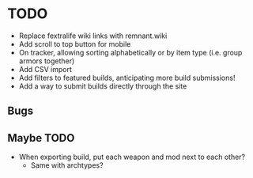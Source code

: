 # TODO

- Replace fextralife wiki links with remnant.wiki
- Add scroll to top button for mobile
- On tracker, allowing sorting alphabetically or by item type (i.e. group armors together)
- Add CSV import
- Add filters to featured builds, anticipating more build submissions!
- Add a way to submit builds directly through the site

## Bugs

## Maybe TODO

- When exporting build, put each weapon and mod next to each other?
  - Same with archtypes?
